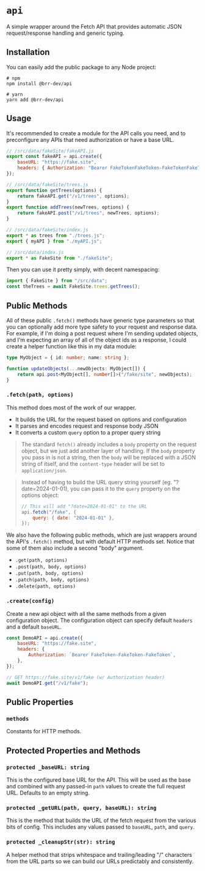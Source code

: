 # `api`

A simple wrapper around the Fetch API that provides automatic JSON request/response handling and generic typing.

## Installation

You can easily add the public package to any Node project:

```shell
# npm
npm install @brr-dev/api

# yarn
yarn add @brr-dev/api
```

## Usage

It's recommended to create a module for the API calls you need, and to preconfigure any APIs that need authorization or have a base URL.

```javascript
// /src/data/fakeSite/fakeAPI.js
export const fakeAPI = api.create({
    baseURL: "https://fake.site",
    headers: { Authorization: "Bearer FakeTokenFakeToken-FakeTokenFakeToken" },
});

// /src/data/fakeSite/trees.js
export function getTrees(options) {
    return fakeAPI.get("/v1/trees", options);
}
export function addTrees(newTrees, options) {
    return fakeAPI.post("/v1/trees", newTrees, options);
}

// /src/data/fakeSite/index.js
export * as trees from "./trees.js";
export { myAPI } from "./myAPI.js";

// /src/data/index.js
export * as FakeSite from "./fakeSite";
```

Then you can use it pretty simply, with decent namespacing:

```javascript
import { FakeSite } from "/src/data";
const theTrees = await FakeSite.trees.getTrees();
```

## Public Methods

All of these public `.fetch()` methods have generic type parameters so that you can optionally add more type safety to your request and response data. For example, if I'm doing a post request where I'm sending updated objects, and I'm expecting an array of all of the object ids as a response, I could create a helper function like this in my data module:

```typescript
type MyObject = { id: number; name: string };

function updateObjects(...newObjects: MyObject[]) {
    return api.post<MyObject[], number[]>("/fake/site", newObjects);
}
```

### `.fetch(path, options)`

This method does most of the work of our wrapper.

-   It builds the URL for the request based on options and configuration
-   It parses and encodes request and response body JSON
-   It converts a custom `query` option to a proper query string

> The standard `fetch()` already includes a `body` property on the request object, but we just add another layer of handling. If the `body` property you pass in is not a string, then the `body` will be replaced with a JSON string of itself, and the `content-type` header will be set to `application/json`.

> Instead of having to build the URL query string yourself (eg. "?date=2024-01-01), you can pass it to the `query` property on the options object:
>
> ```javascript
> // This will add "?date=2024-01-01" to the URL
> api.fetch("/fake", {
>     query: { date: "2024-01-01" },
> });
> ```

We also have the following public methods, which are just wrappers around the API's `.fetch()` method, but with default HTTP methods set. Notice that some of them also include a second "body" argument.

-   `.get(path, options)`
-   `.post(path, body, options)`
-   `.put(path, body, options)`
-   `.patch(path, body, options)`
-   `.delete(path, options)`

### `.create(config)`

Create a new api object with all the same methods from a given configuration object. The configuration object can specify default `headers` and a default `baseURL`.

```javascript
const DemoAPI = api.create({
    baseURL: "https://fake.site",
    headers: {
        Authorization: `Bearer FakeToken-FakeToken-FakeToken`,
    },
});

// GET https://fake.site/v1/fake (w/ Authorization header)
await DemoAPI.get("/v1/fake");
```

## Public Properties

### `methods`

Constants for HTTP methods.

## Protected Properties and Methods

### `protected _baseURL: string`

This is the configured base URL for the API. This will be used as the base and combined with any passed-in `path` values to create the full request URL. Defaults to an empty string.

### `protected _getURL(path, query, baseURL): string`

This is the method that builds the URL of the fetch request from the various bits of config. This includes any values passed to `baseURL`, `path`, and `query`.

### `protected _cleanupStr(str): string`

A helper method that strips whitespace and trailing/leading "/" characters from the URL parts so we can build our URLs predictably and consistently.
